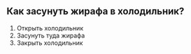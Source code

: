 ## Как засунуть жирафа в холодильник?
1. Открыть холодильник
2. Засунуть туда жирафа
3. Закрыть холодильник
